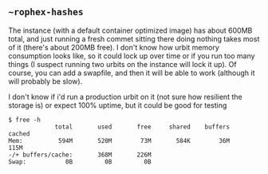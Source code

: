 ## `~rophex-hashes`
The instance (with a default container optimized image) has about 600MB total, and just running a fresh commet sitting there doing nothing takes most of it (there's about 200MB free). 
I don't know how urbit memory consumption looks like, so it could lock up over time or if you run too many things (I suspect running two urbits on the instance will lock it up). Of course, you can add a swapfile, and then it will be able to work (although it will probably be slow).

I don't know if i'd run a production urbit on it (not sure how resilient the storage is) or expect 100% uptime, but it could be good for testing

```
$ free -h
             total       used       free     shared    buffers     cached
Mem:          594M       520M        73M       584K        36M       115M
-/+ buffers/cache:       368M       226M
Swap:           0B         0B         0B
```